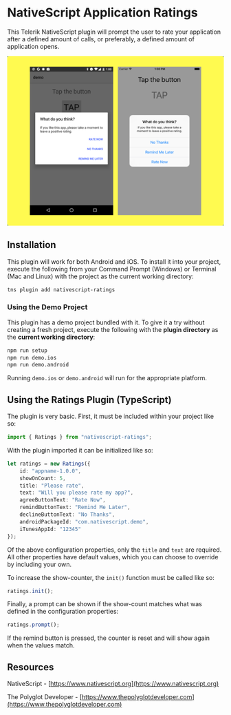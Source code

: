 # NativeScript Application Ratings

This Telerik NativeScript plugin will prompt the user to rate your application after a defined amount of calls, or preferably, a defined amount of application opens.

![NativeScript Ratings](/nativescript-ratings-image.png)

## Installation

This plugin will work for both Android and iOS.  To install it into your project, execute the following from your Command Prompt (Windows) or Terminal (Mac and Linux) with the project as the current working directory:

```sh
tns plugin add nativescript-ratings
```

### Using the Demo Project

This plugin has a demo project bundled with it. To give it a try without creating a fresh project, execute the following with the **plugin directory** as the **current working directory**:

```sh
npm run setup
npm run demo.ios
npm run demo.android
```

Running `demo.ios` or `demo.android` will run for the appropriate platform.

## Using the Ratings Plugin (TypeScript)

The plugin is very basic.  First, it must be included within your project like so:

```typescript
import { Ratings } from "nativescript-ratings";
```

With the plugin imported it can be initialized like so:

```typescript
let ratings = new Ratings({
    id: "appname-1.0.0",
    showOnCount: 5,
    title: "Please rate",
    text: "Will you please rate my app?",
    agreeButtonText: "Rate Now",
    remindButtonText: "Remind Me Later",
    declineButtonText: "No Thanks",
    androidPackageId: "com.nativescript.demo",
    iTunesAppId: "12345"
});
```

Of the above configuration properties, only the `title` and `text` are required.  All other properties have default values, which you can choose to override by including your own.

To increase the show-counter, the `init()` function must be called like so:

```typescript
ratings.init();
```

Finally, a prompt can be shown if the show-count matches what was defined in the configuration properties:

```typescript
ratings.prompt();
```

If the remind button is pressed, the counter is reset and will show again when the values match.

## Resources

NativeScript - [https://www.nativescript.org](https://www.nativescript.org)

The Polyglot Developer - [https://www.thepolyglotdeveloper.com](https://www.thepolyglotdeveloper.com)
